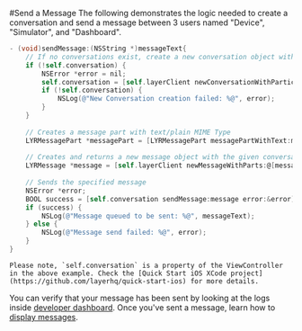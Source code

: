 #Send a Message
The following demonstrates the logic needed to create a conversation and send a message between 3 users named "Device", "Simulator", and "Dashboard". 

```objectivec
- (void)sendMessage:(NSString *)messageText{
    // If no conversations exist, create a new conversation object with two participants
    if (!self.conversation) {
        NSError *error = nil;
        self.conversation = [self.layerClient newConversationWithParticipants:[NSSet setWithArray:@[ @"Simulator", @ "Dashboard" ]] options:nil error:&error];
        if (!self.conversation) {
            NSLog(@"New Conversation creation failed: %@", error);
        }
    }
    
    // Creates a message part with text/plain MIME Type
    LYRMessagePart *messagePart = [LYRMessagePart messagePartWithText:messageText];
    
    // Creates and returns a new message object with the given conversation and array of message parts
    LYRMessage *message = [self.layerClient newMessageWithParts:@[messagePart] options:@{LYRMessageOptionsPushNotificationAlertKey: messageText} error:nil];
    
    // Sends the specified message
    NSError *error;
    BOOL success = [self.conversation sendMessage:message error:&error];
    if (success) {
        NSLog(@"Message queued to be sent: %@", messageText);
    } else {
        NSLog(@"Message send failed: %@", error);
    }
}
```

```emphasis
Please note, `self.conversation` is a property of the ViewController in the above example. Check the [Quick Start iOS XCode project](https://github.com/layerhq/quick-start-ios) for more details.
```

You can verify that your message has been sent by looking at the logs inside [developer dashboard](/dashboard/projects). Once you've sent a message, learn how to [display messages](http://developer.layer.com/docs/quick-start/ios#display-messages).
 